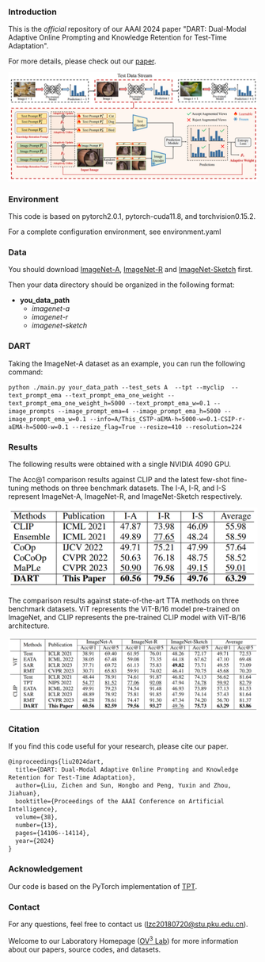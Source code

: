 ### Introduction
This is the *official* repository of our AAAI 2024 paper "DART: Dual-Modal Adaptive Online Prompting and Knowledge Retention for Test-Time Adaptation". 

For more details, please check out our [paper](https://ojs.aaai.org/index.php/AAAI/article/view/29320).

![Framework](figs/framework.png)



### Environment
This code is based on pytorch2.0.1, pytorch-cuda11.8, and torchvision0.15.2.

For a complete configuration environment, see environment.yaml

### Data
You should download [ImageNet-A](https://github.com/hendrycks/natural-adv-examples), [ImageNet-R](https://github.com/hendrycks/imagenet-r) and [ImageNet-Sketch](https://github.com/HaohanWang/ImageNet-Sketch) first.


Then your data directory should be organized in the following format:

- **you_data_path**
  - *imagenet-a*
  - *imagenet-r*
  - *imagenet-sketch*


### DART
Taking the ImageNet-A dataset as an example, you can run the following command:
```
python ./main.py your_data_path --test_sets A  --tpt --myclip  --text_prompt_ema --text_prompt_ema_one_weight --text_prompt_ema_one_weight_h=5000 --text_prompt_ema_w=0.1 --image_prompts --image_prompt_ema=4 --image_prompt_ema_h=5000 --image_prompt_ema_w=0.1 --info=A/This_CSTP-aEMA-h=5000-w=0.1-CSIP-r-aEMA-h=5000-w=0.1 --resize_flag=True --resize=410 --resolution=224
```

### Results
The following results were obtained with a single NVIDIA 4090 GPU.

The Acc@1 comparison results against CLIP and the latest few-shot fine-tuning methods on three benchmark datasets. The I-A, I-R, and I-S represent ImageNet-A, ImageNet-R, and ImageNet-Sketch respectively.

![Results](figs/result_1.png)


The comparison results against state-of-the-art TTA methods on three benchmark datasets. ViT represents the ViT-B/16 model pre-trained on ImageNet, and CLIP represents the pre-trained CLIP model with ViT-B/16 architecture.

![Results](figs/result_2.png)


### Citation
If you find this code useful for your research, please cite our paper.
```
@inproceedings{liu2024dart,
  title={DART: Dual-Modal Adaptive Online Prompting and Knowledge Retention for Test-Time Adaptation},
  author={Liu, Zichen and Sun, Hongbo and Peng, Yuxin and Zhou, Jiahuan},
  booktitle={Proceedings of the AAAI Conference on Artificial Intelligence},
  volume={38},
  number={13},
  pages={14106--14114},
  year={2024}
}
```


### Acknowledgement
Our code is based on the PyTorch implementation of [TPT](https://github.com/azshue/TPT).

### Contact
For any questions, feel free to contact us ([lzc20180720@stu.pku.edu.cn](lzc20180720@stu.pku.edu.cn)).

Welcome to our Laboratory Homepage ([OV<sup>3</sup> Lab](https://zhoujiahuan1991.github.io/)) for more information about our papers, source codes, and datasets.
